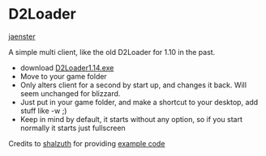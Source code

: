 # D2Loader

[jaenster](https://github.com/jaenster)

A simple multi client, like the old D2Loader for 1.10 in the past.

- download [D2Loader1.14.exe](https://github.com/blizzhackers/d2tools/raw/master/d2loader/D2Loader1.14.exe)
- Move to your game folder
- Only alters client for a second by start up, and changes it back. Will seem unchanged for blizzard.
- Just put in your game folder, and make a shortcut to your desktop, add stuff like -w ;)
- Keep in mind by default, it starts without any option, so if you start normally it starts just fullscreen

Credits to [shalzuth](https://github.com/shalzuth/) for providing [example code](https://github.com/shalzuth/D2Launcher)